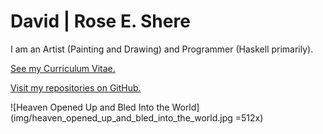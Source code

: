 # David | Rose E. Shere

I am an Artist (Painting and Drawing) and Programmer (Haskell primarily).

[See my Curriculum Vitae.](CV.md)

[Visit my repositories on GitHub.](https://github.com/Wollw)

![Heaven Opened Up and Bled Into the World](img/heaven_opened_up_and_bled_into_the_world.jpg =512x)
